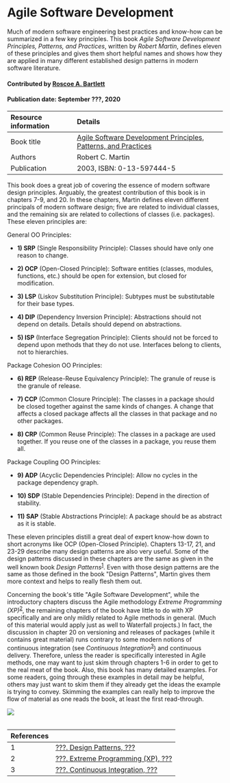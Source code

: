 # Agile Software Development
<!--deck text start-->
Much of modern software engineering best practices and know-how can be summarized in a few key principles.  This book *Agile Software Development Principles, Patterns, and Practices*, written by *Robert Martin*, defines eleven of these principles and gives them short helpful names and shows how they are applied in many different established design patterns in modern software literature. 
<!--deck text end-->

#### Contributed by [Roscoe A. Bartlett](https://github.com/bartlettroscoe)
#### Publication date: September ???, 2020


Resource information | Details 
:--- | :--- 
Book title  | [Agile Software Development Principles, Patterns, and Practices](https://books.google.com/books/about/Agile_Software_Development.html?id=0HYhAQAAIAAJ&source=kp_book_description)
Authors | Robert C. Martin
Publication | 2003, ISBN: 0-13-597444-5

This book does a great job of covering the essence of modern software design principles.
Arguably, the greatest contribution of this book is in chapters 7-9, and 20.
In these chapters, Martin defines eleven different principals of modern software design; five are related to individual classes, and the remaining six are related to collections of classes (i.e. packages).
These eleven principles are:

General OO Principles:

* **1) SRP** (Single Responsibility Principle): Classes should have only one reason to change.

* **2) OCP** (Open-Closed Principle): Software entities (classes, modules, functions, etc.) should be open for extension, but closed for modification.

* **3) LSP** (Liskov Substitution Principle): Subtypes must be substitutable for their base types.

* **4) DIP** (Dependency Inversion Principle): Abstractions should not depend on details. Details should depend on abstractions.

* **5) ISP** (Interface Segregation Principle): Clients should not be forced to depend upon methods that they do not use. Interfaces belong to clients, not to hierarchies.

Package Cohesion OO Principles:

* **6) REP** (Release-Reuse Equivalency Principle): The granule of reuse is the granule of release.

* **7) CCP** (Common Closure Principle): The classes in a package should be closed together against the same kinds of changes. A change that affects a closed package affects all the classes in that package and no other packages.

* **8) CRP** (Common Reuse Principle): The classes in a package are used together. If you reuse one of the classes in a package, you reuse them all.

Package Coupling OO Principles:

* **9) ADP** (Acyclic Dependencies Principle): Allow no cycles in the package dependency graph.

* **10) SDP** (Stable Dependencies Principle): Depend in the direction of stability.

* **11) SAP** (Stable Abstractions Principle): A package should be as abstract as it is stable.

These eleven principles distill a great deal of expert know-how down to short acronyms like OCP (Open-Closed Principle).
Chapters 13-17, 21, and 23-29 describe many design patterns are also very useful.
Some of the design patterns discussed in these chapters are the same as given in the well known book *Design Patterns*<sup>[1]</sup>.
Even with those design patterns are the same as those defined in the book "Design Patterns", Martin gives them more context and helps to really flesh them out.

Concerning the book's title "Agile Software Development", while the introductory chapters discuss the Agile methodology *Extreme Programming (XP)*<sup>[2]</sup>, the remaining chapters of the book have little to do with XP specifically and are only mildly related to Agile methods in general.
(Much of this material would apply just as well to Waterfall projects.)
In fact, the discussion in chapter 20 on versioning and releases of packages (while it contains great material) runs contrary to some modern notions of continuous integration (see *Continuous Integration*<sup>[3]</sup>) and continuous delivery.
Therefore, unless the reader is specifically interested in Agile methods, one may want to just skim through chapters 1-6 in order to get to the real meat of the book.
Also, this book has many detailed examples.  For some readers, going through these examples in detail may be helpful, others may just want to skim them if they already get the ideas the example is trying to convey.
Skimming the examples can really help to improve the flow of material as one reads the book, at least the first read-through.

<img src='https://github.com/betterscientificsoftware/images/raw/master/WorkingEffectivelyWithLegacyCode.jpg' class='logo' />

<br>

[1]: #ref1 "???. Design Patterns, ???"
[2]: #ref2 "???. Extreme Programming (XP), ???"
[3]: #ref3 "???. Continuous Integration, ???"

<br>


References | &nbsp;
:--- | :---
<a name="ref1"></a>1 | [???. Design Patterns, ???](???)
<a name="ref2"></a>2 | [???. Extreme Programming (XP), ???](???)
<a name="ref3"></a>3 | [???. Continuous Integration, ???](???)

<br>


<!---
Publish: preview
RSS update: 2019-06-05
Categories: Development, Reliability
Topics: design
Tags: book
Level: 2
Prerequisites: defaults
Aggregate: none
--->
